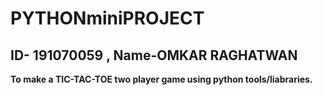 # PYTHONminiPROJECT
## ID- 191070059  , Name-OMKAR RAGHATWAN

**To make a TIC-TAC-TOE two player game using python tools/liabraries.**
